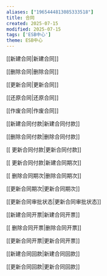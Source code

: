 ```yaml
---
aliases: ["1965444813085333518"]
title: 合同
created: 2025-07-15
modified: 2025-07-15
tags: ['ESB中心']
theme: ESB中心
---
```


[[新建合同|新建合同]]

[[删除合同|删除合同]]

[[更新合同|更新合同]]

[[还原合同|还原合同]]

[[作废合同|作废合同]]

[[新建合同付款|新建合同付款]]

[[删除合同付款|删除合同付款]]

[[ 更新合同付款|更新合同付款]]

[[ 更新合同付款|新建合同期次]]

[[ 删除合同期次|删除合同期次]]

[[更新合同期次|更新合同期次]]

[[更新合同审批状态|更新合同审批状态]]

[[新建合同开票|新建合同开票]]

[[ 删除合同开票|删除合同开票]]

[[更新合同开票|更新合同开票]]

[[新建合同回款|新建合同回款]]

[[更新合同回款|更新合同回款]]
